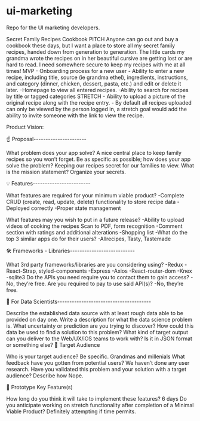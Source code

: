 # ui-marketing
Repo for the UI marketing developers.


Secret Family Recipes Cookbook
PITCH
    Anyone can go out and buy a cookbook these days, but I want a place to store all my secret family recipes, handed down from generation to generation. The little cards my grandma wrote the recipes on in her beautiful cursive are getting lost or are hard to read. I need somewhere secure to keep my recipes with me at all times!
MVP
    - Onboarding process for a new user
    - Ability to enter a new recipe, including title, source (ie grandma ethel), ingredients, instructions, and category (dinner, chicken, dessert, pasta, etc.) and edit or delete it later.
    -Homepage to view all entered recipes.
    -Ability to search for recipes by title or tagged categories
STRETCH
    - Ability to upload a picture of the original recipe along with the recipe entry.
    - By default all recipes uploaded can only be viewed by the person logged in, a stretch goal would add the ability to invite someone with the link to view the recipe.




Product Vision: 

☝️ Proposal----------------------

What problem does your app solve?
	A nice central place to keep family recipes so you won’t forget.
Be as specific as possible; how does your app solve the problem?
	Keeping our recipes secret for our families to view.
What is the mission statement?
	Organize your secrets.

💡 Features------------------------

What features are required for your minimum viable product?
    -Complete CRUD (create, read, update, delete) functionality to store recipe data
    -Deployed correctly
-Proper state management

What features may you wish to put in a future release?
    -Ability to upload videos of cooking the recipes
    Scan to PDF, form recognition
    -Comment section with ratings and additional alterations
    -Shopping list
-What do the top 3 similar apps do for their users?
    -Allrecipes, Tasty, Tastemade

🛠 Frameworks - Libraries---------------------------

What 3rd party frameworks/libraries are you considering using?
    -Redux
    -React-Strap, styled-components
    -Express
    -Axios
    -React-router-dom
    -Knex
    -sqlite3
Do the APIs you need require you to contact them to gain access?
    -No, they’re free.
Are you required to pay to use said API(s)?
    -No, they’re free.

🧮 For Data Scientists---------------------------------------

Describe the established data source with at least rough data able to be provided on day one.
Write a description for what the data science problem is. What uncertainty or prediction are you trying to discover? How could this data be used to find a solution to this problem?
What kind of target output can you deliver to the Web/UX/iOS teams to work with? Is it in JSON format or something else?
🎯 Target Audience

Who is your target audience? Be specific.
Grandmas and millenials
What feedback have you gotten from potential users?
We haven’t done any user research.
Have you validated this problem and your solution with a target audience? Describe how
Nope.	

🔑 Prototype Key Feature(s)

How long do you think it will take to implement these features?
6 days
Do you anticipate working on stretch functionality after completion of a Minimal Viable Product?
Definitely attempting if time permits.
